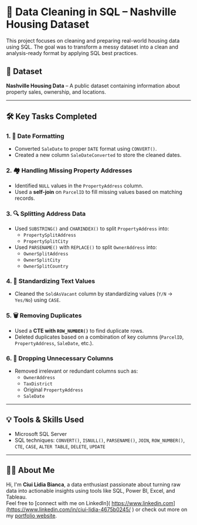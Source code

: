 # 🧹 Data Cleaning in SQL – Nashville Housing Dataset

This project focuses on cleaning and preparing real-world housing data using SQL. The goal was to transform a messy dataset into a clean and analysis-ready format by applying SQL best practices.

## 📁 Dataset
**Nashville Housing Data** – A public dataset containing information about property sales, ownership, and locations.

---

## 🛠 Key Tasks Completed

### 1. 📅 Date Formatting
- Converted `SaleDate` to proper `DATE` format using `CONVERT()`.
- Created a new column `SaleDateConverted` to store the cleaned dates.

### 2. 🏘 Handling Missing Property Addresses
- Identified `NULL` values in the `PropertyAddress` column.
- Used a **self-join** on `ParcelID` to fill missing values based on matching records.

### 3. 🔍 Splitting Address Data
- Used `SUBSTRING()` and `CHARINDEX()` to split `PropertyAddress` into:
  - `PropertySplitAddress`
  - `PropertySplitCity`
- Used `PARSENAME()` with `REPLACE()` to split `OwnerAddress` into:
  - `OwnerSplitAddress`
  - `OwnerSplitCity`
  - `OwnerSplitCountry`

### 4. 🧼 Standardizing Text Values
- Cleaned the `SoldAsVacant` column by standardizing values (`Y/N` → `Yes/No`) using `CASE`.

### 5. 🗑 Removing Duplicates
- Used a **CTE with `ROW_NUMBER()`** to find duplicate rows.
- Deleted duplicates based on a combination of key columns (`ParcelID`, `PropertyAddress`, `SaleDate`, etc.).

### 6. 🧹 Dropping Unnecessary Columns
- Removed irrelevant or redundant columns such as:
  - `OwnerAddress`
  - `TaxDistrict`
  - Original `PropertyAddress`
  - `SaleDate`

---

## 💡 Tools & Skills Used
- Microsoft SQL Server
- SQL techniques: `CONVERT()`, `ISNULL()`, `PARSENAME()`, `JOIN`, `ROW_NUMBER()`, `CTE`, `CASE`, `ALTER TABLE`, `DELETE`, `UPDATE`

---

## 🙋‍♀️ About Me

Hi, I'm **Ciui Lidia Bianca**, a data enthusiast passionate about turning raw data into actionable insights using tools like SQL, Power BI, Excel, and Tableau.  
Feel free to [connect with me on LinkedIn]( https://www.linkedin.com](https://www.linkedin.com/in/ciui-lidia-4675b0245/ ) or check out more on my [portfolio website](https://your-portfolio-link.com).
